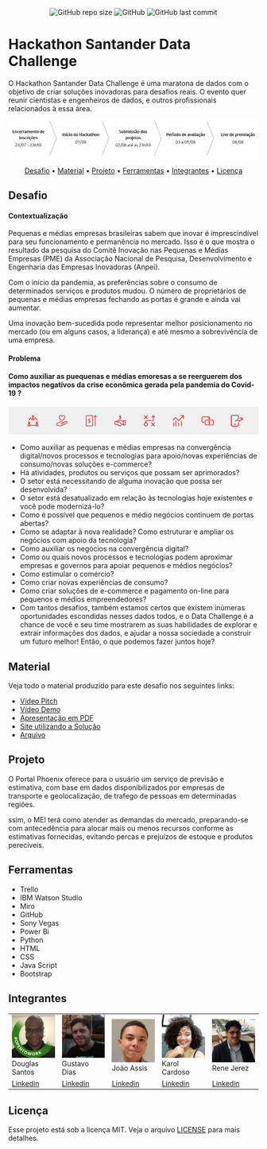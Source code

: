 <p align="center">
<img alt="GitHub repo size" src="https://img.shields.io/github/repo-size/gpd38/desafioShaweeSantander">
<img alt="GitHub" src="https://img.shields.io/github/license/gpd38/desafioShaweeSantander">
<img alt="GitHub last commit" src="https://img.shields.io/github/last-commit/gpd38/desafioShaweeSantander?color=red">
</p>

# Hackathon Santander Data Challenge

O Hackathon Santander Data Challenge é uma maratona de dados com o objetivo de criar soluções inovadoras para desafios reais. O evento quer reunir cientistas e engenheiros de dados, e outros profissionais relacionados à essa área. 

<img src="img/cronograma.PNG"/><br>

<p align="center">
  <a href="#desafio">Desafio</a> •
  <a href="#material">Material</a> •
  <a href="#projeto">Projeto</a> •
  <a href="#ferramentas">Ferramentas</a> •
  <a href="#integrantes">Integrantes</a> •
  <a href="#licença">Licença</a>
</p>

## Desafio

#### Contextualização

<p>Pequenas e médias empresas brasileiras sabem que inovar é imprescindível para seu funcionamento e permanência no mercado. Isso é o que mostra o resultado da pesquisa do Comitê Inovação nas Pequenas e Médias Empresas (PME) da Associação Nacional de Pesquisa, Desenvolvimento e Engenharia das Empresas Inovadoras (Anpei).</p>
<p>Com o início da pandemia, as preferências sobre o consumo de determinados serviços e produtos mudou. O número de proprietários de pequenas e médias empresas fechando as portas é grande e ainda vai aumentar.</p>
<p>Uma inovação bem-sucedida pode representar melhor posicionamento no mercado (ou em alguns casos, a liderança) e até mesmo a sobrevivência de uma empresa.</p>

#### Problema

<h4><bold>Como auxiliar as puequenas e médias emoresas a se reerguerem dos impactos negativos da crise econômica gerada pela pandemia do Covid-19 ?</bold></h4>
<img src="img/desafio.PNG"/><br>
<p>
<ul>
<li>Como auxiliar as pequenas e médias empresas na convergência digital/novos processos e tecnologias para apoio/novas experiências de consumo/novas soluções e-commerce?</li>
<li>Há atividades, produtos ou serviços que possam ser aprimorados?</li>
<li>O setor está necessitando de alguma inovação que possa ser desenvolvida?</li>
<li>O setor está desatualizado em relação às tecnologias hoje existentes e você pode modernizá-lo?</li>
<li>Como é possível que pequenos e médio negócios continuem de portas abertas?</li>
<li>Como se adaptar à nova realidade? Como estruturar e ampliar os negócios com apoio da tecnologia?</li>
<li>Como auxiliar os negócios na convergência digital?</li>
<li>Como ou quais novos processos e tecnologias podem aproximar empresas e governos para apoiar pequenos e médios negócios?</li>
<li>Como estimular o comércio?</li>
<li>Como criar novas experiências de consumo?</li>
<li>Como criar soluções de e-commerce e pagamento on-line para pequenos e médios empreendedores?</li>
<li>Com tantos desafios, também estamos certos que existem inúmeras oportunidades escondidas nesses dados todos, e o Data Challenge é a chance de você e seu time mostrarem as suas habilidades de explorar e extrair informações dos dados, e ajudar a nossa sociedade a construir um futuro melhor! Então, o que podemos fazer juntos hoje?</li>
</ul>
</p>

## Material

Veja todo o material produzido para este desafio nos seguintes links:

- [Vídeo Pitch](https://www.youtube.com/watch?v=ccsShi_OQes&feature=youtu.be)
- [Vídeo Demo](https://www.youtube.com/watch?v=5OKWfBvLui0&feature=youtu.be)
- [Apresentação em PDF](https://docs.google.com/presentation/d/1m8kq7SwjirGGPz30uzie9KGO2NRp0tqN9tXSz8Hkm38/edit#slide=id.p)
- [Site utilizando a Solução](https://douglasjim.github.io/hackthonSantander/)
- [Arquivo](https://github.com/gpd38/desafioShaweeSantander/tree/master/codigo)

## Projeto

<p>O Portal Phoenix oferece para o usuário um serviço de previsão e estimativa, com base em dados disponibilizados por empresas de transporte e geolocalização, de trafego de pessoas em determinadas regiões.
</p>
<pA>ssim, o MEI terá como atender as demandas do mercado, preparando-se com antecedência para alocar mais ou menos recursos conforme as estimativas fornecidas, evitando percas e prejuízos de estoque e produtos perecíveis.
</p>

## Ferramentas

<ul>
<li>Trello</li>
<li>IBM Watson Studio</li>
<li>Miro</li>
<li>GitHub</li>
<li>Sony Vegas</li>
<li>Power Bi</li>
<li>Python</li>
<li>HTML</li>
<li>CSS</li>
<li>Java Script</li>
<li>Bootstrap</li>
</ul>

## Integrantes

<table>
<tr>
    <td><img alt="Foto do Douglas" src="img/douglas.jpg" /><br>Douglas Santos</td>
    <td><img alt="Foto do Gustavo" src="img/gustavo.jpg" /><br>Gustavo Dias</td>
    <td><img alt="Foto do João" src="img/joao.jpg" /><br>João Assis</td>
    <td><img alt="Foto da Karol" src="img/karol.jpg" /><br>Karol Cardoso</td>
    <td><img alt="Foto do Rene" src="img/rene.jpg" /><br>Rene Jerez</td>
  </tr>
  <tr>
    <td><a href="https://www.linkedin.com/in/douglas-santos-sousa/" target="_blank">Linkedin</a></td>
    <td><a href="https://www.linkedin.com/in/gustavopereiradias/" target="_blank">Linkedin</a></td>
    <td><a href="https://www.linkedin.com/in/jvitorassis/" target="_blank">Linkedin</a></td>
    <td><a href="https://www.linkedin.com/in/karoline-cardoso-50787a133/" target="_blank">Linkedin</a></td>
    <td><a href="https://www.linkedin.com/in/renejerez/" target="_blank">Linkedin</a></td>
  </tr>
  </table>

## Licença

Esse projeto está sob a licença MIT. Veja o arquivo [LICENSE](LICENSE.md) para mais detalhes.
